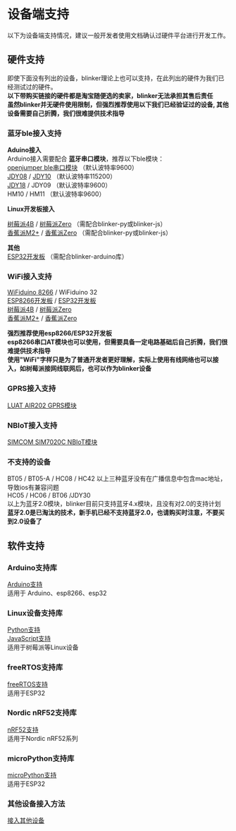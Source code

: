 # 设备端支持  
以下为设备端支持情况，建议一般开发者使用文档确认过硬件平台进行开发工作。  

## 硬件支持  

即使下面没有列出的设备，blinker理论上也可以支持，在此列出的硬件为我们已经测试过的硬件。  
**以下带购买链接的硬件都是淘宝随便选的卖家，blinker无法承担其售后责任**  
**虽然blinker并无硬件使用限制，但强烈推荐使用以下我们已经验证过的设备, 其他设备需要自己折腾，我们很难提供技术指导**  

### 蓝牙ble接入支持  

**Aduino接入**  
Arduino接入需要配合 **蓝牙串口模块**，推荐以下ble模块：  
[openjumper ble串口模块](https://item.taobao.com/item.htm?id=39931053379) （默认波特率9600）  
[JDY08](https://s.click.taobao.com/AQdKmxu) / [JDY10](https://s.click.taobao.com/EHiKmxu) （默认波特率115200）  
[JDY18](https://s.click.taobao.com/V5iKmxu) / JDY09 （默认波特率9600）  
HM10 / HM11 （默认波特率9600）  

**Linux开发板接入**  

[树莓派4B](https://s.click.taobao.com/vjp5nxu) / [树莓派Zero](https://s.click.taobao.com/QoYLmxu) （需配合blinker-py或blinker-js）  
[香蕉派M2+](https://s.click.taobao.com/RAdLmxu) / [香蕉派Zero](https://s.click.taobao.com/yMf5nxu) （需配合blinker-py或blinker-js）  

**其他**  
[ESP32开发板](https://s.click.taobao.com/HQyLmxu) （需配合blinker-arduino库）  

### WiFi接入支持  

[WiFiduino 8266](https://s.click.taobao.com/SFJMmxu) / WiFiduino 32  
[ESP8266开发板](https://s.click.taobao.com/rxtLmxu) / [ESP32开发板](https://s.click.taobao.com/HQyLmxu)  
[树莓派4B](https://s.click.taobao.com/vjp5nxu) / [树莓派Zero](https://s.click.taobao.com/QoYLmxu)  
[香蕉派M2+](https://s.click.taobao.com/RAdLmxu) / [香蕉派Zero](https://s.click.taobao.com/yMf5nxu)  

**强烈推荐使用esp8266/ESP32开发板**  
**esp8266串口AT模块也可以使用，但需要具备一定电路基础后自己折腾，我们很难提供技术指导**  
**使用"WiFi"字样只是为了普通开发者更好理解，实际上使用有线网络也可以接入，如树莓派接网线联网后，也可以作为blinker设备**  

### GPRS接入支持

[LUAT AIR202 GPRS模块](https://item.taobao.com/item.htm?spm=a1z10.5-c.w4002-21310221667.30.607e7118n1Izsw&id=556521401934)  

### NBIoT接入支持

[SIMCOM SIM7020C NBIoT模块](https://s.click.taobao.com/WTV4nxu)  

### 不支持的设备  

BT05 / BT05-A / HC08  / HC42
以上三种蓝牙没有在广播信息中包含mac地址，导致ios有兼容问题  
HC05 / HC06 / BT06 /JDY30  
以上为蓝牙2.0模块，blinker目前只支持蓝牙4.x模块，且没有对2.0的支持计划  
**蓝牙2.0是已淘汰的技术，新手机已经不支持蓝牙2.0，也请购买时注意，不要买到2.0设备了**  


## 软件支持  

### Arduino支持库  
[Arduino支持](https://diandeng.tech/doc/arduino-support)  
适用于 Arduino、esp8266、esp32  

### Linux设备支持库  
[Python支持](https://diandeng.tech/doc/python-support)  
[JavaScript支持](https://diandeng.tech/doc/javascript-support)  
适用于树莓派等Linux设备  

### freeRTOS支持库  
[freeRTOS支持](https://diandeng.tech/doc/freertos-support)  
适用于ESP32  

### Nordic nRF52支持库  
[nRF52支持](https://diandeng.tech/doc/nordic-support)  
适用于Nordic nRF52系列  

### microPython支持库  
[microPython支持](https://diandeng.tech/doc/mpy-support)  
适用于ESP32  

### 其他设备接入方法  
[接入其他设备](https://diandeng.tech/doc/more-support)
